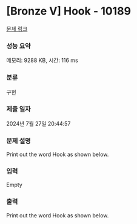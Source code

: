 # [Bronze V] Hook - 10189 

[문제 링크](https://www.acmicpc.net/problem/10189) 

### 성능 요약

메모리: 9288 KB, 시간: 116 ms

### 분류

구현

### 제출 일자

2024년 7월 27일 20:44:57

### 문제 설명

<p>Print out the word Hook as shown below.</p>

### 입력 

 Empty

### 출력 

 <p>Print out the word Hook as shown below.</p>

